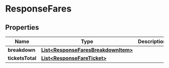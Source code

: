 

# ResponseFares


## Properties

Name | Type | Description | Notes
------------ | ------------- | ------------- | -------------
**breakdown** | [**List&lt;ResponseFaresBreakdownItem&gt;**](ResponseFaresBreakdownItem.md) |  | 
**ticketsTotal** | [**List&lt;ResponseFareTicket&gt;**](ResponseFareTicket.md) |  | 



